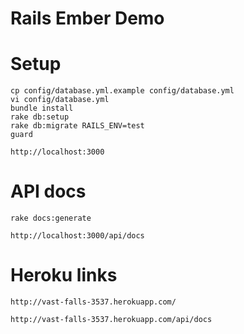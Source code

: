 # Rails Ember Demo

# Setup

    cp config/database.yml.example config/database.yml
    vi config/database.yml
    bundle install
    rake db:setup
    rake db:migrate RAILS_ENV=test
    guard

    http://localhost:3000

# API docs

    rake docs:generate

    http://localhost:3000/api/docs

# Heroku links

    http://vast-falls-3537.herokuapp.com/

    http://vast-falls-3537.herokuapp.com/api/docs